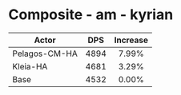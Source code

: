# Composite - am - kyrian
| Actor | DPS | Increase |
|---|:---:|:---:|
|Pelagos-CM-HA|4894|7.99%|
|Kleia-HA|4681|3.29%|
|Base|4532|0.00%|

